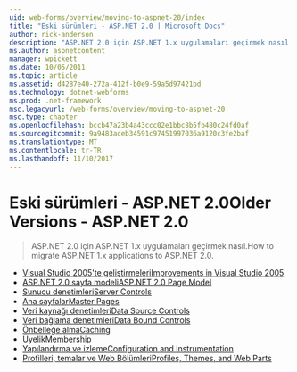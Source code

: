 ```yaml
---
uid: web-forms/overview/moving-to-aspnet-20/index
title: "Eski sürümleri - ASP.NET 2.0 | Microsoft Docs"
author: rick-anderson
description: "ASP.NET 2.0 için ASP.NET 1.x uygulamaları geçirmek nasıl."
ms.author: aspnetcontent
manager: wpickett
ms.date: 10/05/2011
ms.topic: article
ms.assetid: d4287e40-272a-412f-b0e9-59a5d97421bd
ms.technology: dotnet-webforms
ms.prod: .net-framework
msc.legacyurl: /web-forms/overview/moving-to-aspnet-20
msc.type: chapter
ms.openlocfilehash: bccb47a23b4a43ccc02e1bbc8b5fb480c24fd0af
ms.sourcegitcommit: 9a9483aceb34591c97451997036a9120c3fe2baf
ms.translationtype: MT
ms.contentlocale: tr-TR
ms.lasthandoff: 11/10/2017
---
```

<a name="older-versions---aspnet-20"></a><span data-ttu-id="90f04-103">Eski sürümleri - ASP.NET 2.0</span><span class="sxs-lookup"><span data-stu-id="90f04-103">Older Versions - ASP.NET 2.0</span></span>
====================
> <span data-ttu-id="90f04-104">ASP.NET 2.0 için ASP.NET 1.x uygulamaları geçirmek nasıl.</span><span class="sxs-lookup"><span data-stu-id="90f04-104">How to migrate ASP.NET 1.x applications to ASP.NET 2.0.</span></span>


- [<span data-ttu-id="90f04-105">Visual Studio 2005'te geliştirmeleri</span><span class="sxs-lookup"><span data-stu-id="90f04-105">Improvements in Visual Studio 2005</span></span>](improvements-in-visual-studio-2005.md)
- [<span data-ttu-id="90f04-106">ASP.NET 2.0 sayfa modeli</span><span class="sxs-lookup"><span data-stu-id="90f04-106">ASP.NET 2.0 Page Model</span></span>](the-asp-net-2-0-page-model.md)
- [<span data-ttu-id="90f04-107">Sunucu denetimleri</span><span class="sxs-lookup"><span data-stu-id="90f04-107">Server Controls</span></span>](server-controls.md)
- [<span data-ttu-id="90f04-108">Ana sayfalar</span><span class="sxs-lookup"><span data-stu-id="90f04-108">Master Pages</span></span>](master-pages.md)
- [<span data-ttu-id="90f04-109">Veri kaynağı denetimleri</span><span class="sxs-lookup"><span data-stu-id="90f04-109">Data Source Controls</span></span>](data-source-controls.md)
- [<span data-ttu-id="90f04-110">Veri bağlama denetimleri</span><span class="sxs-lookup"><span data-stu-id="90f04-110">Data Bound Controls</span></span>](data-bound-controls.md)
- [<span data-ttu-id="90f04-111">Önbelleğe alma</span><span class="sxs-lookup"><span data-stu-id="90f04-111">Caching</span></span>](caching.md)
- [<span data-ttu-id="90f04-112">Üyelik</span><span class="sxs-lookup"><span data-stu-id="90f04-112">Membership</span></span>](membership.md)
- [<span data-ttu-id="90f04-113">Yapılandırma ve izleme</span><span class="sxs-lookup"><span data-stu-id="90f04-113">Configuration and Instrumentation</span></span>](configuration-and-instrumentation.md)
- [<span data-ttu-id="90f04-114">Profilleri, temalar ve Web Bölümleri</span><span class="sxs-lookup"><span data-stu-id="90f04-114">Profiles, Themes, and Web Parts</span></span>](profiles-themes-and-web-parts.md)
